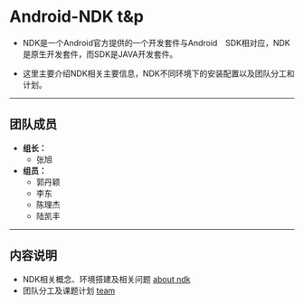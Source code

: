 # Android-NDK t&p

* NDK是一个Android官方提供的一个开发套件与Android　SDK相对应，NDK是原生开发套件，而SDK是JAVA开发套件。  

* 这里主要介绍NDK相关主要信息，NDK不同环境下的安装配置以及团队分工和计划。  

***

## 团队成员
* __组长：__  
    - 张旭  
* __组员：__  
    - 郭丹颖
    - 李东  
    - 陈理杰  
    - 陆凯丰  

***

## 内容说明
* NDK相关概念、环境搭建及相关问题 [about ndk](https://github.com/ohhhyeahhh/learn_android/blob/master/ndk/t%26p/about%20ndk.md)  
* 团队分工及课题计划 [team](https://github.com/ohhhyeahhh/learn_android/blob/master/ndk/t%26p/team.md)
